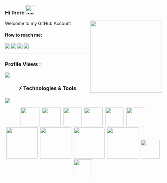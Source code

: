 ### Hi there <img alt="wave" src="https://raw.githubusercontent.com/MartinHeinz/MartinHeinz/master/wave.gif" width="30px">
<img align='right' src="https://media.giphy.com/media/M9gbBd9nbDrOTu1Mqx/giphy.gif" width="230">
Welcome to my GitHub Account 

#### How to reach me:
<img src="https://img.shields.io/badge/supul.19@cse.mrt.ac.lk-%23D14836.svg?&style=for-the-badge&logo=gmail&logoColor=white" href="supul.19@cse.mrt.ac.lk">    <a  href="https://www.instagram.com/supl.a/"><img src="https://img.shields.io/badge/@supla_-%23E4405F.svg?&style=for-the-badge&logo=instagram&logoColor=white"></a>   <a href="https://www.linkedin.com/in/supul-pushpakumara-323a38151"><img src="https://img.shields.io/badge/supul kalhara-%230077B5.svg?&style=for-the-badge&logo=linkedin&logoColor=white" ></a>   <a  href="https://medium.com/@supul9229kalhara"><img src="https://img.shields.io/badge/@supulkalhara-%2312100E.svg?&style=for-the-badge&logo=medium&logoColor=white"></a>

---

 ### Profile Views :<br>
  <img src="https://profile-counter.glitch.me/supulkalhara/count.svg" />


<h3 align="center">
    ⚡ Technologies & Tools
</h3>

<p>
<a href="https://github.com/supulkalhara/supulkalhara" align="center">
  <img align="center" src="https://github-readme-stats.vercel.app/api/top-langs/?username=supulkalhara&hide=css,hack&title_color=ffffff&text_color=c9cacc&icon_color=2bbc8a&bg_color=1d1f21" />
</a>        
<!--  <a href="https://github.com/supulkalhara/supulkalhara">
  <img align="center" src="https://github-readme-stats.vercel.app/api?username=supulkalhara&show_icons=true&line_height=27&count_private=true&&title_color=ffffff&text_color=c9cacc&icon_color=2bbc8a&bg_color=1d1f21" alt="GitHub Stats" />
</a> -->
<p align="center">
    <img height=60px src="https://www.vectorlogo.zone/logos/javascript/javascript-ar21.svg">&nbsp;
    <img height=60px src="https://www.vectorlogo.zone/logos/mysql/mysql-official.svg">&nbsp;
    <img height=60px src="https://www.vectorlogo.zone/logos/djangoproject/djangoproject-ar21.svg">&nbsp;
    <img height=60px src="https://www.vectorlogo.zone/logos/java/java-ar21.svg">&nbsp;
    <img height=60px src="https://www.vectorlogo.zone/logos/python/python-ar21.svg">&nbsp;
    <img height=60px src="https://www.vectorlogo.zone/logos/r-project/r-project-icon.svg">&nbsp;
    <img height=100px src="https://www.vectorlogo.zone/logos/nodejs/nodejs-ar21.svg">&nbsp;
    <img height=100px src="https://www.vectorlogo.zone/logos/w3_html5/w3_html5-ar21.svg">&nbsp;
    <img height=100px src="https://www.vectorlogo.zone/logos/jupyter/jupyter-ar21.svg">&nbsp;
    <img height=100px src="https://www.vectorlogo.zone/logos/mongodb/mongodb-ar21.svg">&nbsp;
    <img height=60px src="https://www.vectorlogo.zone/logos/reactjs/reactjs-ar21.svg">&nbsp;
    <img height=60px src="https://www.vectorlogo.zone/logos/bitbucket/bitbucket-ar21.svg">&nbsp;

 
</p>
</p>

[linkedin-shield]: https://img.shields.io/badge/-LinkedIn-black.svg?style=for-the-badge&logo=linkedin&colorB=555
[linkedin-url]: https://www.linkedin.com/in/supul-pushpakumara-323a38151
